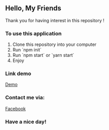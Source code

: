 ## Hello, My Friends

Thank you for having interest in this repository !

### To use this application

<ol>
<li>Clone this repository into your computer</li>
<li>Run `npm init`</li>
<li>Run `npm start` or `yarn start`</li>
<li>Enjoy</li>
</ol>

### Link demo

[Demo](https://project-website-one.vercel.app/)

### Contact me via:

[Facebook](https://www.facebook.com/hoangpham2018/)

### Have a nice day!
